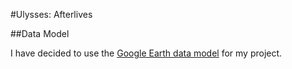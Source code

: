 #Ulysses: Afterlives

##Data Model

I have decided to use the [Google Earth data model](https://docs.google.com/spreadsheet/ccc?key=0Ap8FIppSqxLDdFJZakxSM3ROZzMxU25FNjZuelktU1E&usp=sharing) for my project. 
